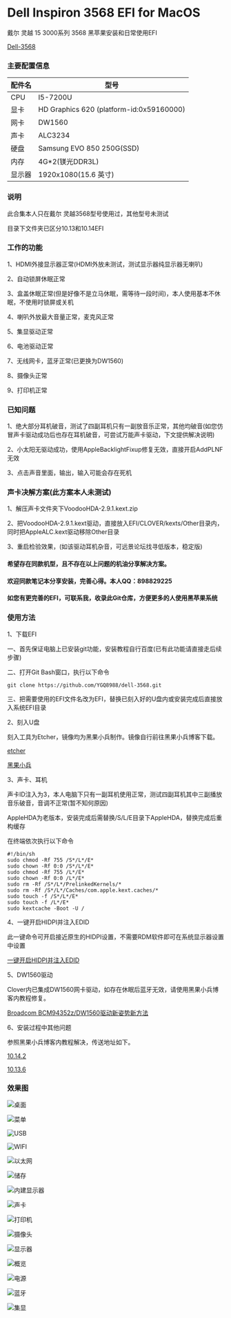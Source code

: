 # Dell Inspiron 3568 EFI for MacOS
戴尔 灵越 15 3000系列 3568 黑苹果安装和日常使用EFI

[Dell-3568](https://github.com/YGQ8988/dell-3568)

### 主要配置信息

| 配件名      | 型号    |
| --------- | -------- | 
| CPU    | I5-7200U  |
| 显卡     | HD Graphics 620 (platform-id:0x59160000)     |   
| 网卡     | DW1560 | 
| 声卡 | ALC3234    |
| 硬盘 | Samsung EVO 850 250G(SSD)    |
| 内存 | 4G*2(镁光DDR3L)    |
| 显示器 | 1920x1080(15.6 英寸)    |

### 说明

此合集本人只在戴尔 灵越3568型号使用过，其他型号未测试

目录下文件夹已区分10.13和10.14EFI

### 工作的功能

1、HDMI外接显示器正常(HDMI外放未测试，测试显示器纯显示器无喇叭)

2、自动锁屏休眠正常

3、盒盖休眠正常(但是好像不是立马休眠，需等待一段时间)，本人使用基本不休眠，不使用时锁屏或关机

4、喇叭外放最大音量正常，麦克风正常

5、集显驱动正常

6、电池驱动正常

7、无线网卡，蓝牙正常(已更换为DW1560)

8、摄像头正常

9、打印机正常

### 已知问题

1、绝大部分耳机破音，测试了四副耳机只有一副放音乐正常，其他均破音(如您仿冒声卡驱动成功后也存在耳机破音，可尝试万能声卡驱动，下文提供解决说明)

2、小太阳无驱动成功，使用AppleBacklightFixup修复无效，直接开启AddPLNF无效

3、点击声音里面，输出，输入可能会存在死机

### 声卡决解方案(此方案本人未测试)

1、解压声卡文件夹下VoodooHDA-2.9.1.kext.zip

2、把VoodooHDA-2.9.1.kext驱动，直接放入EFI/CLOVER/kexts/Other目录内，同时把AppleALC.kext驱动移除Other目录

3、重启检验效果，(如该驱动耳机杂音，可远景论坛找寻低版本，稳定版)

#### 希望存在同款机型，且不存在以上问题的机油分享解决方案。

#### 欢迎同款笔记本分享安装，完善心得。本人QQ：898829225

#### 如您有更完善的EFI，可联系我，收录此Git仓库，方便更多的人使用黑苹果系统

### 使用方法

1、下载EFI

  一、首先保证电脑上已安装git功能，安装教程自行百度(已有此功能请直接走后续步骤)
  
  二、打开Git Bash窗口，执行以下命令
  ```
  git clone https://github.com/YGQ8988/dell-3568.git
  ```
  三、把需要使用的EFI文件名改为EFI，替换已刻入好的U盘内或安装完成后直接放入系统EFI目录
  
2、刻入U盘

刻入工具为Etcher，镜像均为黑果小兵制作。镜像自行前往黑果小兵博客下载。

[etcher](https://etcher.io/)

[黑果小兵](http://daliansky.github.io)

3、声卡、耳机

声卡ID注入为3，本人电脑下只有一副耳机使用正常，测试四副耳机其中三副播放音乐破音，音调不正常(暂不知何原因)

AppleHDA为老版本，安装完成后需替换/S/L/E目录下AppleHDA，替换完成后重构缓存

在终端依次执行以下命令
```
#!/bin/sh
sudo chmod -Rf 755 /S*/L*/E*
sudo chown -Rf 0:0 /S*/L*/E*
sudo chmod -Rf 755 /L*/E*
sudo chown -Rf 0:0 /L*/E*
sudo rm -Rf /S*/L*/PrelinkedKernels/*
sudo rm -Rf /S*/L*/Caches/com.apple.kext.caches/*
sudo touch -f /S*/L*/E*
sudo touch -f /L*/E*
sudo kextcache -Boot -U /
```

4、一键开启HIDPI并注入EDID

此一键命令可开启接近原生的HIDPI设置，不需要RDM软件即可在系统显示器设置中设置

[一键开启HIDPI并注入EDID](https://zhih.me/one-key-hidpi/)

5、DW1560驱动

Clover内已集成DW1560网卡驱动，如存在休眠后蓝牙无效，请使用黑果小兵博客内教程修复。

[Broadcom BCM94352z/DW1560驱动新姿势新方法](https://blog.daliansky.net/Broadcom-BCM94352z-DW1560-drive-new-posture.html)

6、安装过程中其他问题

参照黑果小兵博客内教程解决，传送地址如下。

[10.14.2](https://daliansky.github.io/macOS-Mojave-10.14.2-18C54-official-version-with-Clover-4792-original-image.html)

[10.13.6](https://daliansky.github.io/macOS-High-Sierra-10.13.6-17G2112-Release-Special-with-Clover-4606-original-mirror.html)

### 效果图

![桌面](https://github.com/YGQ8988/dell-3568/blob/master/%E6%95%88%E6%9E%9C%E5%9B%BE/%E6%A1%8C%E9%9D%A2.png)

![菜单](https://github.com/YGQ8988/dell-3568/blob/master/%E6%95%88%E6%9E%9C%E5%9B%BE/%E7%A8%8B%E5%BA%8F.png)

![USB](https://github.com/YGQ8988/dell-3568/blob/master/%E6%95%88%E6%9E%9C%E5%9B%BE/USB.png)

![WIFI](https://github.com/YGQ8988/dell-3568/blob/master/%E6%95%88%E6%9E%9C%E5%9B%BE/WIFI.png)

![以太网](https://github.com/YGQ8988/dell-3568/blob/master/%E6%95%88%E6%9E%9C%E5%9B%BE/%E4%BB%A5%E5%A4%AA%E7%BD%91.png)

![储存](https://github.com/YGQ8988/dell-3568/blob/master/%E6%95%88%E6%9E%9C%E5%9B%BE/%E5%82%A8%E5%AD%98.png)

![内建显示器](https://github.com/YGQ8988/dell-3568/blob/master/%E6%95%88%E6%9E%9C%E5%9B%BE/%E5%86%85%E5%BB%BA%E6%98%BE%E7%A4%BA%E5%99%A8.png)

![声卡](https://github.com/YGQ8988/dell-3568/blob/master/%E6%95%88%E6%9E%9C%E5%9B%BE/%E5%A3%B0%E5%8D%A1.png)

![打印机](https://github.com/YGQ8988/dell-3568/blob/master/%E6%95%88%E6%9E%9C%E5%9B%BE/%E6%89%93%E5%8D%B0%E6%9C%BA.png)

![摄像头](https://github.com/YGQ8988/dell-3568/blob/master/%E6%95%88%E6%9E%9C%E5%9B%BE/%E6%91%84%E5%83%8F%E5%A4%B4.png)

![显示器](https://github.com/YGQ8988/dell-3568/blob/master/%E6%95%88%E6%9E%9C%E5%9B%BE/%E6%98%BE%E7%A4%BA%E5%99%A8.png)

![概览](https://github.com/YGQ8988/dell-3568/blob/master/%E6%95%88%E6%9E%9C%E5%9B%BE/%E6%A6%82%E8%A7%88.png)

![电源](https://github.com/YGQ8988/dell-3568/blob/master/%E6%95%88%E6%9E%9C%E5%9B%BE/%E7%94%B5%E6%BA%90.png)

![蓝牙](https://github.com/YGQ8988/dell-3568/blob/master/%E6%95%88%E6%9E%9C%E5%9B%BE/%E8%93%9D%E7%89%99.png)

![集显](https://github.com/YGQ8988/dell-3568/blob/master/%E6%95%88%E6%9E%9C%E5%9B%BE/%E9%9B%86%E6%98%BE.png)